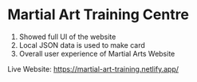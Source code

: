 # Martial Art Training Centre

1. Showed full UI of the website
2. Local JSON data is used to make card
3. Overall user experience of Martial Arts Website  

Live Website: https://martial-art-training.netlify.app/
